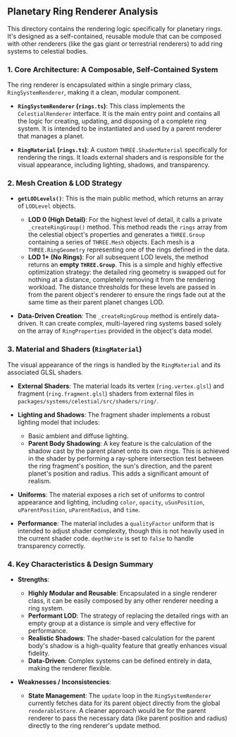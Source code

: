 ## Planetary Ring Renderer Analysis

This directory contains the rendering logic specifically for planetary rings. It's designed as a self-contained, reusable module that can be composed with other renderers (like the gas giant or terrestrial renderers) to add ring systems to celestial bodies.

### 1. Core Architecture: A Composable, Self-Contained System

The ring renderer is encapsulated within a single primary class, `RingSystemRenderer`, making it a clean, modular component.

- **`RingSystemRenderer` (`rings.ts`)**: This class implements the `CelestialRenderer` interface. It is the main entry point and contains all the logic for creating, updating, and disposing of a complete ring system. It is intended to be instantiated and used by a parent renderer that manages a planet.

- **`RingMaterial` (`rings.ts`)**: A custom `THREE.ShaderMaterial` specifically for rendering the rings. It loads external shaders and is responsible for the visual appearance, including lighting, shadows, and transparency.

### 2. Mesh Creation & LOD Strategy

- **`getLODLevels()`**: This is the main public method, which returns an array of `LODLevel` objects.

  - **LOD 0 (High Detail)**: For the highest level of detail, it calls a private `_createRingGroup()` method. This method reads the `rings` array from the celestial object's properties and generates a `THREE.Group` containing a series of `THREE.Mesh` objects. Each mesh is a `THREE.RingGeometry` representing one of the rings defined in the data.
  - **LOD 1+ (No Rings)**: For all subsequent LOD levels, the method returns an **empty `THREE.Group`**. This is a simple and highly effective optimization strategy: the detailed ring geometry is swapped out for nothing at a distance, completely removing it from the rendering workload. The distance thresholds for these levels are passed in from the parent object's renderer to ensure the rings fade out at the same time as their parent planet changes LOD.

- **Data-Driven Creation**: The `_createRingGroup` method is entirely data-driven. It can create complex, multi-layered ring systems based solely on the array of `RingProperties` provided in the object's data model.

### 3. Material and Shaders (`RingMaterial`)

The visual appearance of the rings is handled by the `RingMaterial` and its associated GLSL shaders.

- **External Shaders**: The material loads its vertex (`ring.vertex.glsl`) and fragment (`ring.fragment.glsl`) shaders from external files in `packages/systems/celestial/src/shaders/ring/`.

- **Lighting and Shadows**: The fragment shader implements a robust lighting model that includes:

  - Basic ambient and diffuse lighting.
  - **Parent Body Shadowing**: A key feature is the calculation of the shadow cast by the parent planet onto its own rings. This is achieved in the shader by performing a ray-sphere intersection test between the ring fragment's position, the sun's direction, and the parent planet's position and radius. This adds a significant amount of realism.

- **Uniforms**: The material exposes a rich set of uniforms to control appearance and lighting, including `color`, `opacity`, `uSunPosition`, `uParentPosition`, `uParentRadius`, and `time`.

- **Performance**: The material includes a `qualityFactor` uniform that is intended to adjust shader complexity, though this is not heavily used in the current shader code. `depthWrite` is set to `false` to handle transparency correctly.

### 4. Key Characteristics & Design Summary

- **Strengths**:

  - **Highly Modular and Reusable**: Encapsulated in a single renderer class, it can be easily composed by any other renderer needing a ring system.
  - **Performant LOD**: The strategy of replacing the detailed rings with an empty group at a distance is simple and very effective for performance.
  - **Realistic Shadows**: The shader-based calculation for the parent body's shadow is a high-quality feature that greatly enhances visual fidelity.
  - **Data-Driven**: Complex systems can be defined entirely in data, making the renderer flexible.

- **Weaknesses / Inconsistencies**:
  - **State Management**: The `update` loop in the `RingSystemRenderer` currently fetches data for its parent object directly from the global `renderableStore`. A cleaner approach would be for the parent renderer to pass the necessary data (like parent position and radius) directly to the ring renderer's update method.
